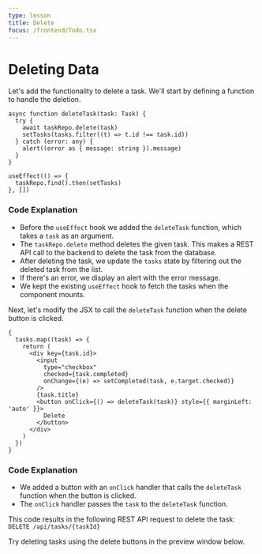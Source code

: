 ```yaml
---
type: lesson
title: Delete
focus: /frontend/Todo.tsx
---
```


# Deleting Data

Let's add the functionality to delete a task. We'll start by defining a function to handle the deletion.

```tsx title="frontend/Todo.tsx" add={1-8}
async function deleteTask(task: Task) {
  try {
    await taskRepo.delete(task)
    setTasks(tasks.filter((t) => t.id !== task.id))
  } catch (error: any) {
    alert((error as { message: string }).message)
  }
}

useEffect(() => {
  taskRepo.find().then(setTasks)
}, [])
```

### Code Explanation

- Before the `useEffect` hook we added the `deleteTask` function, which takes a `task` as an argument.
- The `taskRepo.delete` method deletes the given task. This makes a REST API call to the backend to delete the task from the database.
- After deleting the task, we update the `tasks` state by filtering out the deleted task from the list.
- If there's an error, we display an alert with the error message.
- We kept the existing `useEffect` hook to fetch the tasks when the component mounts.

Next, let's modify the JSX to call the `deleteTask` function when the delete button is clicked.

```tsx title="frontend/Todo.tsx" add={10-12}
{
  tasks.map((task) => {
    return (
      <div key={task.id}>
        <input
          type="checkbox"
          checked={task.completed}
          onChange={(e) => setCompleted(task, e.target.checked)}
        />
        {task.title}
        <button onClick={() => deleteTask(task)} style={{ marginLeft: 'auto' }}>
          Delete
        </button>
      </div>
    )
  })
}
```

### Code Explanation

- We added a button with an `onClick` handler that calls the `deleteTask` function when the button is clicked.
- The `onClick` handler passes the `task` to the `deleteTask` function.

This code results in the following REST API request to delete the task:
`DELETE /api/tasks/{taskId}`

Try deleting tasks using the delete buttons in the preview window below.
